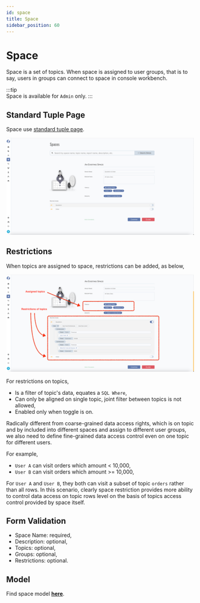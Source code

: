 ```yaml
---
id: space  
title: Space  
sidebar_position: 60
---
```


# Space

Space is a set of topics. When space is assigned to user groups, that is to say, users in groups can connect to space in console workbench.

:::tip  
Space is available for `Admin` only.
:::

## Standard Tuple Page

Space use [standard tuple page](../standard-tuple-page).

![Edit Space](images/space.png)

## Restrictions

When topics are assigned to space, restrictions can be added, as below,

![Space Restrictions](images/space-restrictions.png)

For restrictions on topics,

- Is a filter of topic's data, equates a `SQL Where`,
- Can only be aligned on single topic, joint filter between topics is not allowed,
- Enabled only when toggle is on.

Radically different from coarse-grained data access rights, which is on topic and by included into different spaces and assign to different
user groups, we also need to define fine-grained data access control even on one topic for different users.

For example,

- `User A` can visit orders which amount < 10,000,
- `User B` can visit orders which amount >= 10,000,

For `User A` and `User B`, they both can visit a subset of topic `orders` rather than all rows. In this scenario, clearly space restriction provides more ability
to control data access on topic rows level on the basis of topics access control provided by space itself.

## Form Validation

- Space Name: required,
- Description: optional,
- Topics: optional,
- Groups: optional,
- Restrictions: optional.

## Model

Find space model **[here](../../tuples/space)**.

